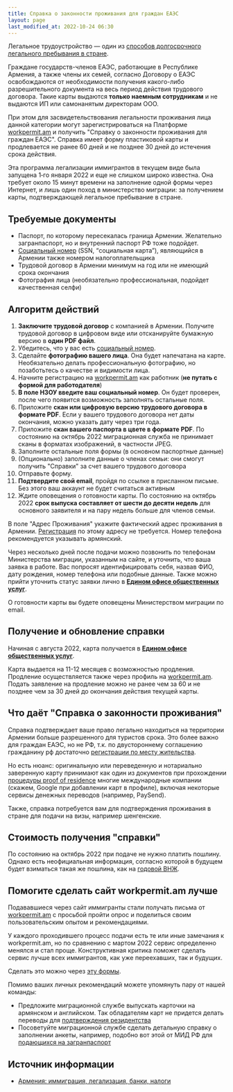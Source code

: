 ```yaml
---
title: Справка о законности проживания для граждан ЕАЭС
layout: page
last_modified_at: 2022-10-24 06:30
---
```


Легальное трудоустройство — один из [способов долгосрочного легального пребывания в стране](../migration.md).

Граждане государств-членов ЕАЭС, работающие в Республике Армения, а также члены их семей, согласно Договору о ЕАЭС
освобождаются от необходимости получения какого-либо разрешительного документа на весь период действия трудового договора.
Такие карты выдаются **только наемным сотрудникам** и не выдаются ИП или самонанятым директорам ООО.

При этом для засвидетельствования легальности проживания лица данной категории могут зарегистрироваться на Платформе
[workpermit.am](https://workpermit.am/) и получить "Справку о законности проживания для граждан ЕАЭС". Справка имеет
форму пластиковой карты и продлевается не ранее 60 дней и не позднее 30 дней до истечения срока действия.

Эта программа легализации иммигрантов в текущем виде была запущена 1‑го января 2022 и еще не слишком широко известна.
Она требует около 15 минут времени на заполнение одной формы через Интернет, и лишь один поход в министерство миграции:
за получением карты, подтверждающей легальное пребывание в стране.

## Требуемые документы

- Паспорт, по которому пересекалась граница Армении. Желательно загранпаспорт, но и внутренний паспорт РФ тоже подойдет.
- [Социальный номер](social-number.md) (SSN, “социальная карта”), являющийся в Армении также номером налогоплательщика
- Трудовой договор в Армении минимум на год или не имеющий срока окончания
- Фотография лица (необязательно профессиональная, подойдет качественная селфи)

## Алгоритм действий

1. **Заключите трудовой договор** с компанией в Армении. Получите трудовой договор в цифровом виде или отсканируйте бумажную версию в **один PDF файл**.
2. Убедитесь, что у вас есть [социальный номер](social-number.md).
3. Сделайте **фотографию вашего лица**. Она будет напечатана на карте. Необязательно делать профессиональную фотографию, но позаботьтесь о качестве и видимости лица.
4. Начните регистрацию на [workpermit.am](https://workpermit.am/) как работник (**не путать с формой для работодателя**)
5. **В поле НЗОУ введите ваш социальный номер**. Он будет проверен, после чего появится возможность заполнять остальные поля.
6. Приложите **скан или цифровую версию трудового договора в формате PDF**. Если у вашего трудового договора нет даты окончания, можно указать дату через три года.
7. Приложите **скан вашего паспорта в цвете в формате PDF**. По состоянию на октябрь 2022 миграционная служба не принимает сканы в форматах изображений, в частности JPEG.
8. Заполните остальные поля формы (в основном паспортные данные)
9. (Опционально) заполните данные о членах семьи: они смогут получить "Справки" за счет вашего трудового договора
10. Отправьте форму.
11. **Подтвердите свой email**, пройдя по ссылке в присланном письме. Без этого ваш аккаунт не будет считаться активным
12. Ждите оповещения о готовности карты. По состоянию на октябрь 2022 **срок выпуска составляет от шести до десяти недель** для основного заявителя и на пару недель больше для членов семьи.

В поле "Адрес Проживания" укажите фактический адрес проживания в Армении. [Регистрация](registration.md)
по этому адресу не требуется. Номер телефона рекомендуется указывать армянский.

Через несколько дней после подачи можно позвонить по телефонам Министерства миграции, указанным на сайте, и уточнить,
что ваша заявка в работе. Вас попросят идентифицировать себя, назвав ФИО, дату рождения, номер телефона или подобные
данные. Также можно прийти уточнить статус заявки лично в
**[Едином офисе общественных услуг](https://yandex.ru/maps/org/yedininy_ofis_obshchestvennykh_uslug/218104967001/)**.

О готовности карты вы будете оповещены Министерством миграции по email.

## Получение и обновление справки

Начиная с августа 2022, карта получается в
**[Едином офисе общественных услуг](https://yandex.ru/maps/org/yedininy_ofis_obshchestvennykh_uslug/218104967001/)**.

Карта выдается на 11-12 месяцев с возможностью продления. Продление осуществляется также через профиль на
[workpermit.am](https://workpermit.am/). Подать заявление на продление можно не ранее чем за 60 и не позднее чем
за 30 дней до окончания действия текущей карты.

## Что даёт "Справка о законности проживания"

Справка подтверждает ваше право легально находиться на территории Армении больше разрешенного для туристов срока.
Это более важно для граждан ЕАЭС, но не РФ, т.к. по двустороннему соглашению гражданину рф достаточно
[регистрации по месту жительства](registration.md).

Но есть нюанс: оригинальную или переведенную и нотариально заверенную карту принимают как один из документов
при прохождении [процедуры proof of residence](proof-of-residence.md) многие международные компании
(скажем, Google при добавлении карт в профиле), включая некоторые сервисы денежных переводов (например, PaySend).

Также, справка потребуется вам для подтверждения проживания в стране для подачи на визы, например шенгенские.

## Стоимость получения "справки"

По состоянию на октябрь 2022 при подаче не нужно платить пошлину. Однако есть неофициальная информация, согласно которой в
будущем будет взиматься такая же пошлина, как на [годовой ВНЖ](residence.md).

## Помогите сделать сайт workpermit.am лучше

Подававшиеся через сайт иммигранты стали получать письма от [workpermit.am](https://workpermit.am/en/home) с просьбой
пройти опрос и поделиться своим пользовательским опытом и рекомендациями.

У каждого проходившего процесс подачи есть те или иные замечания к workpermit.am, но по сравнению с мартом 2022 сервис
определенно менялся и стал проще. Конструктивная критика поможет сделать сервис лучше всех иммигрантов, как уже переехавших, так и будущих.

Сделать это можно через [эту формы](https://docs.google.com/forms/d/e/1FAIpQLSf-MU88qbywbKpCoGlGq21JWzFuQhUXisdLgjPumxVY4rhY-w/viewform?usp=pp_url%C2%A0).

Помимо ваших личных рекомендаций можете упомянуть пару от нашей команды:

- Предложите миграционной службе выпускать карточки на армянском и английском. Так обладателям карт не придется делать переводы для [подтверждения резидентства](proof-of-residence.md)
- Посоветуйте миграционной службе сделать детальную справку о заполнении анкеты, например, подобно вот этой от МИД РФ для [подающихся на загранпаспорт](https://zp.midpass.ru/Application/Help)

## Источник информации

- [Армения: иммиграция, легализация, банки, налоги](https://t.me/am_banking_and_residency)
